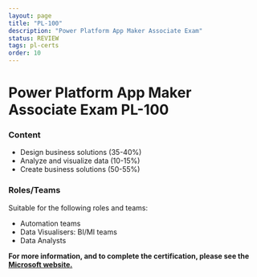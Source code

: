 ```yaml
---
layout: page
title: "PL-100"
description: "Power Platform App Maker Associate Exam"
status: REVIEW
tags: pl-certs
order: 10
---
```

# Power Platform App Maker Associate Exam PL-100
  
### Content
  
- Design business solutions (35-40%)
- Analyze and visualize data (10-15%)
- Create business solutions (50-55%)
  
### Roles/Teams

Suitable for the following roles and teams:  

- Automation teams
- Data Visualisers: BI/MI teams
- Data Analysts  

**For more information, and to complete the certification, please see the [Microsoft website.][pl-100]**

[pl-100]: https://learn.microsoft.com/en-gb/credentials/certifications/exams/pl-100/